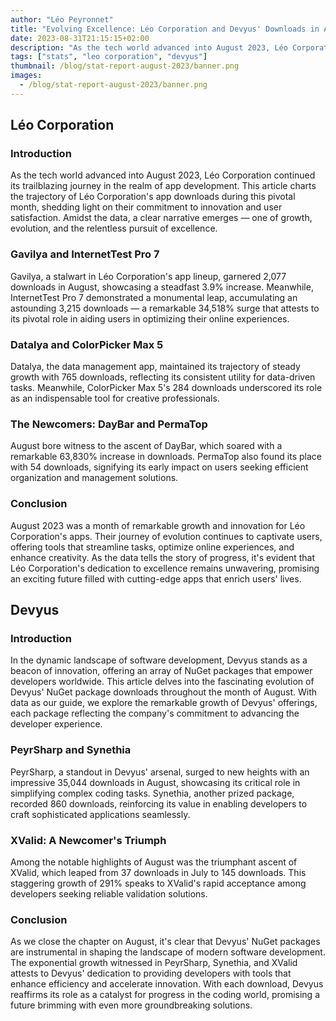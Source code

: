 ```yaml
---
author: "Léo Peyronnet"
title: "Evolving Excellence: Léo Corporation and Devyus' Downloads in August"
date: 2023-08-31T21:15:15+02:00
description: "As the tech world advanced into August 2023, Léo Corporation and Devyus continued their trailblazing journey in the realm of app/library development. "
tags: ["stats", "leo corporation", "devyus"]
thumbnail: /blog/stat-report-august-2023/banner.png
images:
  - /blog/stat-report-august-2023/banner.png
---
```


## Léo Corporation

### Introduction

As the tech world advanced into August 2023, Léo Corporation continued its trailblazing journey in the realm of app development. This article charts the trajectory of Léo Corporation's app downloads during this pivotal month, shedding light on their commitment to innovation and user satisfaction. Amidst the data, a clear narrative emerges — one of growth, evolution, and the relentless pursuit of excellence.

### Gavilya and InternetTest Pro 7

Gavilya, a stalwart in Léo Corporation's app lineup, garnered 2,077 downloads in August, showcasing a steadfast 3.9% increase. Meanwhile, InternetTest Pro 7 demonstrated a monumental leap, accumulating an astounding 3,215 downloads — a remarkable 34,518% surge that attests to its pivotal role in aiding users in optimizing their online experiences.

### Datalya and ColorPicker Max 5

Datalya, the data management app, maintained its trajectory of steady growth with 765 downloads, reflecting its consistent utility for data-driven tasks. Meanwhile, ColorPicker Max 5's 284 downloads underscored its role as an indispensable tool for creative professionals.

### The Newcomers: DayBar and PermaTop

August bore witness to the ascent of DayBar, which soared with a remarkable 63,830% increase in downloads. PermaTop also found its place with 54 downloads, signifying its early impact on users seeking efficient organization and management solutions.

### Conclusion

August 2023 was a month of remarkable growth and innovation for Léo Corporation's apps. Their journey of evolution continues to captivate users, offering tools that streamline tasks, optimize online experiences, and enhance creativity. As the data tells the story of progress, it's evident that Léo Corporation's dedication to excellence remains unwavering, promising an exciting future filled with cutting-edge apps that enrich users' lives.

## Devyus

### Introduction

In the dynamic landscape of software development, Devyus stands as a beacon of innovation, offering an array of NuGet packages that empower developers worldwide. This article delves into the fascinating evolution of Devyus' NuGet package downloads throughout the month of August. With data as our guide, we explore the remarkable growth of Devyus' offerings, each package reflecting the company's commitment to advancing the developer experience.

### PeyrSharp and Synethia

PeyrSharp, a standout in Devyus' arsenal, surged to new heights with an impressive 35,044 downloads in August, showcasing its critical role in simplifying complex coding tasks. Synethia, another prized package, recorded 860 downloads, reinforcing its value in enabling developers to craft sophisticated applications seamlessly.

### XValid: A Newcomer's Triumph

Among the notable highlights of August was the triumphant ascent of XValid, which leaped from 37 downloads in July to 145 downloads. This staggering growth of 291% speaks to XValid's rapid acceptance among developers seeking reliable validation solutions.

### Conclusion

As we close the chapter on August, it's clear that Devyus' NuGet packages are instrumental in shaping the landscape of modern software development. The exponential growth witnessed in PeyrSharp, Synethia, and XValid attests to Devyus' dedication to providing developers with tools that enhance efficiency and accelerate innovation. With each download, Devyus reaffirms its role as a catalyst for progress in the coding world, promising a future brimming with even more groundbreaking solutions.
